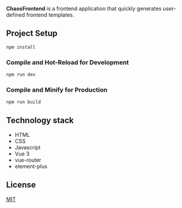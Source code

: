 **ChaosFrontend** is a frontend application that quickly generates user-defined frontend templates.

## Project Setup

```sh
npm install
```

### Compile and Hot-Reload for Development

```sh
npm run dev
```

### Compile and Minify for Production

```sh
npm run build
```

## Technology stack

- HTML
- CSS
- Javascript
- Vue 3
- vue-router
- element-plus

## License

[MIT](./LICENSE)
